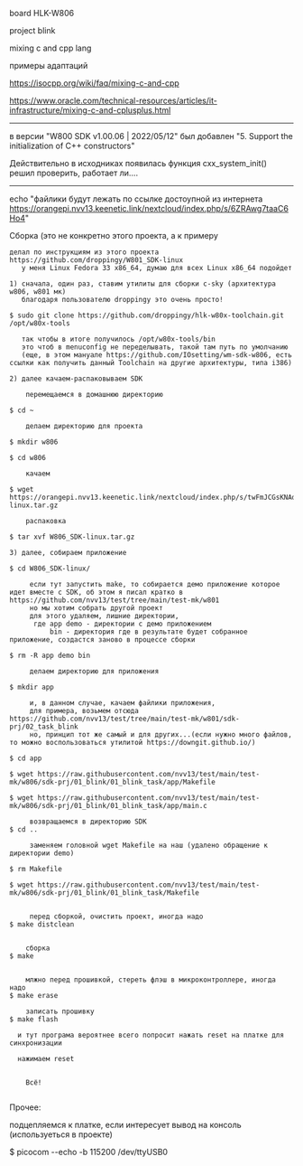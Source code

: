board HLK-W806

project blink 

mixing c and cpp lang


примеры адаптаций

https://isocpp.org/wiki/faq/mixing-c-and-cpp

https://www.oracle.com/technical-resources/articles/it-infrastructure/mixing-c-and-cplusplus.html

--------

в версии "W800 SDK v1.00.06 | 2022/05/12"
был добавлен 
  "5. Support the initialization of C++ constructors"

Действительно в исходниках появилась функция cxx_system_init()
решил проверить, работает ли....

--------


echo "файлики будут лежать по ссылке достоупной из интернета https://orangepi.nvv13.keenetic.link/nextcloud/index.php/s/6ZRAwg7taaC6Ho4"




Сборка  (это не конкретно этого проекта, а к примеру
~~~
делал по инструкциям из этого проекта https://github.com/droppingy/W801_SDK-linux
   у меня Linux Fedora 33 x86_64, думаю для всех Linux x86_64 подойдет

1) сначала, один раз, ставим утилиты для сборки c-sky (архитектура w806, w801 мк)
   благодаря пользователю droppingy это очень просто!  

$ sudo git clone https://github.com/droppingy/hlk-w80x-toolchain.git /opt/w80x-tools

   так чтобы в итоге получилось /opt/w80x-tools/bin
   это чтоб в menuconfig не переделывать, такой там путь по умолчанию
   (еще, в этом мануале https://github.com/IOsetting/wm-sdk-w806, есть ссылки как получить данный Toolchain на другие архитектуры, типа i386)

2) далее качаем-распаковываем SDK

    перемещаемся в домашнюю директорию
 
$ cd ~

    делаем директорию для проекта

$ mkdir w806

$ cd w806  

    качаем

$ wget https://orangepi.nvv13.keenetic.link/nextcloud/index.php/s/twFmJCGsKNAdnz5/download/W806_SDK-linux.tar.gz

    распаковка

$ tar xvf W806_SDK-linux.tar.gz

3) далее, собираем приложение

$ cd W806_SDK-linux/

     если тут запустить make, то собирается демо приложение которое идет вместе с SDK, об этом я писал кратко в https://github.com/nvv13/test/tree/main/test-mk/w801 
     но мы хотим собрать другой проект
     для этого удаляем, лишние директории, 
      где app demo - директории с демо приложением
          bin - директория где в результате будет собранное приложение, создастся заново в процессе сборки

$ rm -R app demo bin

     делаем директорию для приложения

$ mkdir app

     и, в данном случае, качаем файлики приложения, 
     для примера, возьмем отсюда https://github.com/nvv13/test/tree/main/test-mk/w801/sdk-prj/02_task_blink
     но, принцип тот же самый и для других...(если нужно много файлов, то можно воспользоваться утилитой https://downgit.github.io/)

$ cd app

$ wget https://raw.githubusercontent.com/nvv13/test/main/test-mk/w806/sdk-prj/01_blink/01_blink_task/app/Makefile

$ wget https://raw.githubusercontent.com/nvv13/test/main/test-mk/w806/sdk-prj/01_blink/01_blink_task/app/main.c

     возвращаемся в директорию SDK
$ cd ..

     заменяем головной wget Makefile на наш (удалено обращение к директории demo)

$ rm Makefile

$ wget https://raw.githubusercontent.com/nvv13/test/main/test-mk/w806/sdk-prj/01_blink/01_blink_task/Makefile


     перед сборкой, очистить проект, иногда надо
$ make distclean


    сборка
$ make 


    млжно перед прошивкой, стереть флэш в микроконтроллере, иногда надо
$ make erase

    записать прошивку
$ make flash

  и тут програма вероятнее всего попросит нажать reset на платке для синхронизации

  нажимаем reset
   

    Всё!


~~~





Прочее:

  подцепляемся к платке, если интересует вывод на консоль (используеться в проекте)

$ picocom --echo -b 115200 /dev/ttyUSB0







